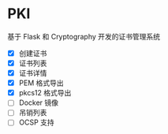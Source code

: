 # PKI

基于 Flask 和 Cryptography 开发的证书管理系统

- [x] 创建证书
- [x] 证书列表
- [x] 证书详情
- [x] PEM 格式导出
- [x] pkcs12 格式导出
- [ ] Docker 镜像
- [ ] 吊销列表
- [ ] OCSP 支持
